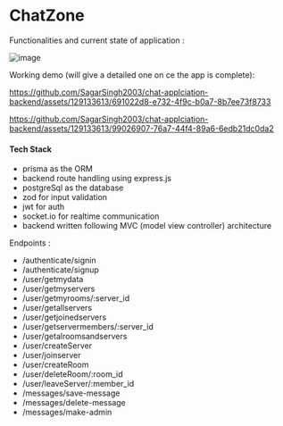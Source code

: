 <h1>ChatZone</h1>
Functionalities and current state of application :

![image](https://github.com/SagarSingh2003/chat-applciation-backend/assets/129133613/35756abd-cf61-4b51-bd62-9d5cc63994dc)

Working demo (will give a detailed one on
ce the app is complete): 




https://github.com/SagarSingh2003/chat-applciation-backend/assets/129133613/691022d8-e732-4f9c-b0a7-8b7ee73f8733




https://github.com/SagarSingh2003/chat-applciation-backend/assets/129133613/99026907-76a7-44f4-89a6-6edb21dc0da2


#### Tech Stack
- prisma as the ORM
- backend route handling using express.js
- postgreSql as the database
- zod for input validation
- jwt for auth
- socket.io for realtime communication
- backend written following MVC (model view controller) architecture
  

Endpoints : 

- /authenticate/signin
- /authenticate/signup
- /user/getmydata
- /user/getmyservers
- /user/getmyrooms/:server_id
- /user/getallservers
- /user/getjoinedservers
- /user/getservermembers/:server_id
- /user/getalroomsandservers
- /user/createServer
- /user/joinserver
- /user/createRoom
- /user/deleteRoom/:room_id
- /user/leaveServer/:member_id  
- /messages/save-message
- /messages/delete-message
- /messages/make-admin

